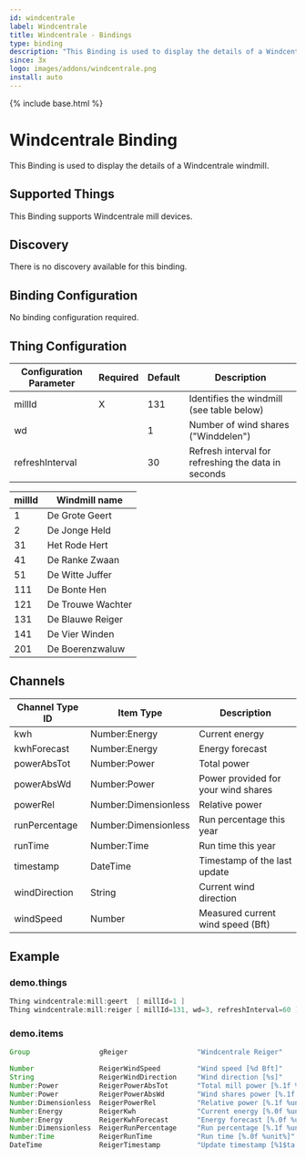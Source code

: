 ```yaml
---
id: windcentrale
label: Windcentrale
title: Windcentrale - Bindings
type: binding
description: "This Binding is used to display the details of a Windcentrale windmill."
since: 3x
logo: images/addons/windcentrale.png
install: auto
---
```


<!-- Attention authors: Do not edit directly. Please add your changes to the appropriate source repository -->

{% include base.html %}

# Windcentrale Binding

This Binding is used to display the details of a Windcentrale windmill.

## Supported Things

This Binding supports Windcentrale mill devices.

## Discovery

There is no discovery available for this binding.

## Binding Configuration

No binding configuration required.

## Thing Configuration

| Configuration Parameter | Required | Default | Description                                         |
|-------------------------|----------|---------|-----------------------------------------------------|
| millId                  | X        | 131     | Identifies the windmill (see table below)           |
| wd                      |          | 1       | Number of wind shares ("Winddelen")                 |
| refreshInterval         |          | 30      | Refresh interval for refreshing the data in seconds |

| millId | Windmill name     |
|--------|-------------------|
| 1      | De Grote Geert    |
| 2      | De Jonge Held     |
| 31     | Het Rode Hert     |
| 41     | De Ranke Zwaan    |
| 51     | De Witte Juffer   |
| 111    | De Bonte Hen      |
| 121    | De Trouwe Wachter |
| 131    | De Blauwe Reiger  |
| 141    | De Vier Winden    |
| 201    | De Boerenzwaluw   |

## Channels

| Channel Type ID | Item Type            | Description                         |
|-----------------|----------------------|-------------------------------------|
| kwh             | Number:Energy        | Current energy                      |
| kwhForecast     | Number:Energy        | Energy forecast                     |
| powerAbsTot     | Number:Power         | Total power                         |
| powerAbsWd      | Number:Power         | Power provided for your wind shares |
| powerRel        | Number:Dimensionless | Relative power                      |
| runPercentage   | Number:Dimensionless | Run percentage this year            |
| runTime         | Number:Time          | Run time this year                  |
| timestamp       | DateTime             | Timestamp of the last update        |
| windDirection   | String               | Current wind direction              |
| windSpeed       | Number               | Measured current wind speed (Bft)   |

## Example

### demo.things

```java
Thing windcentrale:mill:geert  [ millId=1 ]
Thing windcentrale:mill:reiger [ millId=131, wd=3, refreshInterval=60 ]
```

### demo.items

```java
Group                 gReiger                 "Windcentrale Reiger"              <wind>

Number                ReigerWindSpeed         "Wind speed [%d Bft]"              <wind>  (gReiger) { channel="windcentrale:mill:reiger:windSpeed" }
String                ReigerWindDirection     "Wind direction [%s]"              <wind>  (gReiger) { channel="windcentrale:mill:reiger:windDirection" }
Number:Power          ReigerPowerAbsTot       "Total mill power [%.1f %unit%]"   <wind>  (gReiger) { channel="windcentrale:mill:reiger:powerAbsTot" }
Number:Power          ReigerPowerAbsWd        "Wind shares power [%.1f %unit%]"  <wind>  (gReiger) { channel="windcentrale:mill:reiger:powerAbsWd" }
Number:Dimensionless  ReigerPowerRel          "Relative power [%.1f %unit%]"     <wind>  (gReiger) { channel="windcentrale:mill:reiger:powerRel" }
Number:Energy         ReigerKwh               "Current energy [%.0f %unit%]"     <wind>  (gReiger) { channel="windcentrale:mill:reiger:kwh" }
Number:Energy         ReigerKwhForecast       "Energy forecast [%.0f %unit%]"    <wind>  (gReiger) { channel="windcentrale:mill:reiger:kwhForecast" }
Number:Dimensionless  ReigerRunPercentage     "Run percentage [%.1f %unit%]"     <wind>  (gReiger) { channel="windcentrale:mill:reiger:runPercentage" }
Number:Time           ReigerRunTime           "Run time [%.0f %unit%]"           <wind>  (gReiger) { channel="windcentrale:mill:reiger:runTime" }
DateTime              ReigerTimestamp         "Update timestamp [%1$ta %1$tR]"   <wind>  (gReiger) { channel="windcentrale:mill:reiger:timestamp" }
```
